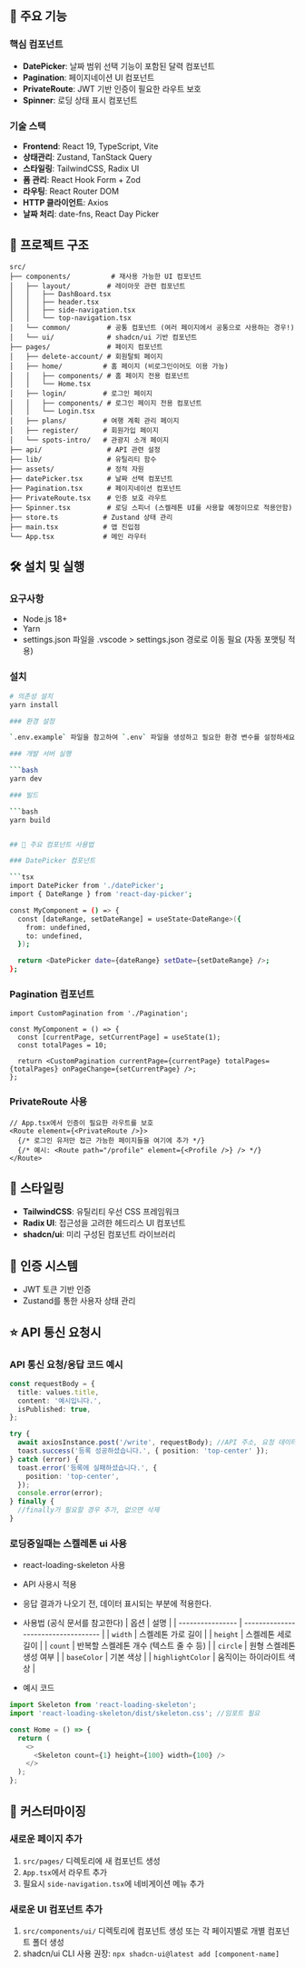 ## 🚀 주요 기능

### 핵심 컴포넌트

- **DatePicker**: 날짜 범위 선택 기능이 포함된 달력 컴포넌트
- **Pagination**: 페이지네이션 UI 컴포넌트
- **PrivateRoute**: JWT 기반 인증이 필요한 라우트 보호
- **Spinner**: 로딩 상태 표시 컴포넌트

### 기술 스택

- **Frontend**: React 19, TypeScript, Vite
- **상태관리**: Zustand, TanStack Query
- **스타일링**: TailwindCSS, Radix UI
- **폼 관리**: React Hook Form + Zod
- **라우팅**: React Router DOM
- **HTTP 클라이언트**: Axios
- **날짜 처리**: date-fns, React Day Picker

## 📁 프로젝트 구조

```
src/
├── components/          # 재사용 가능한 UI 컴포넌트
│   ├── layout/         # 레이아웃 관련 컴포넌트
│   │   ├── DashBoard.tsx
│   │   ├── header.tsx
│   │   ├── side-navigation.tsx
│   │   └── top-navigation.tsx
│   └── common/         # 공통 컴포넌트 (여러 페이지에서 공통으로 사용하는 경우!)
│   └── ui/             # shadcn/ui 기반 컴포넌트
├── pages/              # 페이지 컴포넌트
│   ├── delete-account/ # 회원탈퇴 페이지
│   ├── home/          # 홈 페이지 (비로그인이어도 이용 가능)
│   │   ├── components/ # 홈 페이지 전용 컴포넌트
│   │   └── Home.tsx
│   ├── login/         # 로그인 페이지
│   │   ├── components/ # 로그인 페이지 전용 컴포넌트
│   │   └── Login.tsx
│   ├── plans/         # 여행 계획 관리 페이지
│   ├── register/      # 회원가입 페이지
│   └── spots-intro/   # 관광지 소개 페이지
├── api/                # API 관련 설정
├── lib/                # 유틸리티 함수
├── assets/             # 정적 자원
├── datePicker.tsx      # 날짜 선택 컴포넌트
├── Pagination.tsx      # 페이지네이션 컴포넌트
├── PrivateRoute.tsx    # 인증 보호 라우트
├── Spinner.tsx         # 로딩 스피너 (스켈레톤 UI를 사용할 예정이므로 적용안함)
├── store.ts           # Zustand 상태 관리
├── main.tsx           # 앱 진입점
└── App.tsx            # 메인 라우터
```

## 🛠 설치 및 실행

### 요구사항

- Node.js 18+
- Yarn
- settings.json 파일을 .vscode > settings.json 경로로 이동 필요 (자동 포맷팅 적용)

### 설치

````bash
# 의존성 설치
yarn install

### 환경 설정

`.env.example` 파일을 참고하여 `.env` 파일을 생성하고 필요한 환경 변수를 설정하세요.

### 개발 서버 실행

```bash
yarn dev

### 빌드

```bash
yarn build


## 🔧 주요 컴포넌트 사용법

### DatePicker 컴포넌트

```tsx
import DatePicker from './datePicker';
import { DateRange } from 'react-day-picker';

const MyComponent = () => {
  const [dateRange, setDateRange] = useState<DateRange>({
    from: undefined,
    to: undefined,
  });

  return <DatePicker date={dateRange} setDate={setDateRange} />;
};
````

### Pagination 컴포넌트

```tsx
import CustomPagination from './Pagination';

const MyComponent = () => {
  const [currentPage, setCurrentPage] = useState(1);
  const totalPages = 10;

  return <CustomPagination currentPage={currentPage} totalPages={totalPages} onPageChange={setCurrentPage} />;
};
```

### PrivateRoute 사용

```tsx
// App.tsx에서 인증이 필요한 라우트를 보호
<Route element={<PrivateRoute />}>
  {/* 로그인 유저만 접근 가능한 페이지들을 여기에 추가 */}
  {/* 예시: <Route path="/profile" element={<Profile />} /> */}
</Route>
```

## 🎨 스타일링

- **TailwindCSS**: 유틸리티 우선 CSS 프레임워크
- **Radix UI**: 접근성을 고려한 헤드리스 UI 컴포넌트
- **shadcn/ui**: 미리 구성된 컴포넌트 라이브러리

## 🔐 인증 시스템

- JWT 토큰 기반 인증
- Zustand를 통한 사용자 상태 관리

## ⭐ API 통신 요청시

### API 통신 요청/응답 코드 예시

```ts
const requestBody = {
  title: values.title,
  content: '예시입니다.',
  isPublished: true,
};

try {
  await axiosInstance.post('/write', requestBody); //API 주소, 요청 데이터
  toast.success('등록 성공하셨습니다.', { position: 'top-center' });
} catch (error) {
  toast.error('등록에 실패하셨습니다.', {
    position: 'top-center',
  });
  console.error(error);
} finally {
  //finally가 필요할 경우 추가, 없으면 삭제
}
```

### 로딩중일때는 스켈레톤 ui 사용

- react-loading-skeleton 사용
- API 사용시 적용
- 응답 결과가 나오기 전, 데이터 표시되는 부분에 적용한다.
- 사용법 (공식 문서를 참고한다)
  | 옵션 | 설명 |
  | ---------------- | ----------------------------------- |
  | `width` | 스켈레톤 가로 길이 |
  | `height` | 스켈레톤 세로 길이 |
  | `count` | 반복할 스켈레톤 개수 (텍스트 줄 수 등) |
  | `circle` | 원형 스켈레톤 생성 여부 |
  | `baseColor` | 기본 색상 |
  | `highlightColor` | 움직이는 하이라이트 색상 |

- 예시 코드

```ts
import Skeleton from 'react-loading-skeleton';
import 'react-loading-skeleton/dist/skeleton.css'; //임포트 필요

const Home = () => {
  return (
    <>
      <Skeleton count={1} height={100} width={100} />
    </>
  );
};
```

## 📝 커스터마이징

### 새로운 페이지 추가

1. `src/pages/` 디렉토리에 새 컴포넌트 생성
2. `App.tsx`에서 라우트 추가
3. 필요시 `side-navigation.tsx`에 네비게이션 메뉴 추가

### 새로운 UI 컴포넌트 추가

1. `src/components/ui/` 디렉토리에 컴포넌트 생성 또는 각 페이지별로 개별 컴포넌트 폴더 생성
2. shadcn/ui CLI 사용 권장: `npx shadcn-ui@latest add [component-name]`
